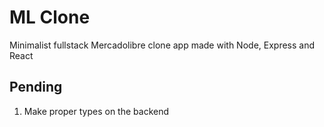 # ML Clone

Minimalist fullstack Mercadolibre clone app made with Node, Express and React

## Pending

1. Make proper types on the backend